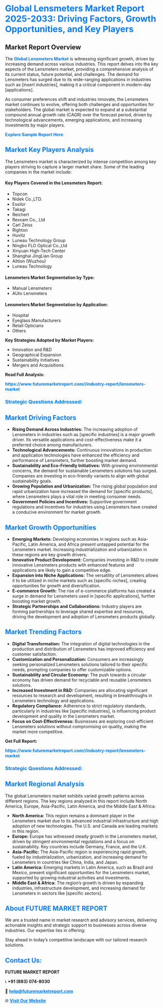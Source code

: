 <h1 style="color: #007BFF;">Global Lensmeters Market Report 2025-2033: Driving Factors, Growth Opportunities, and Key Players</h1>

<section id="overview">
<h2>Market Report Overview</h2>
<p>The <a href="https://www.futuremarketreport.com//industry-report/lensmeters-market" style="color: #007BFF; text-decoration: none;"><strong>Global Lensmeters Market</strong></a> is witnessing significant growth, driven by increasing demand across various industries. This report delves into the key aspects of the Lensmeters market, providing a comprehensive analysis of its current status, future potential, and challenges. The demand for Lensmeters has surged due to its wide-ranging applications in industries such as [insert industries], making it a critical component in modern-day [applications].</p>
<p>As consumer preferences shift and industries innovate, the Lensmeters market continues to evolve, offering both challenges and opportunities for stakeholders. The global market is expected to expand at a substantial compound annual growth rate (CAGR) over the forecast period, driven by technological advancements, emerging applications, and increasing investments by major players.</p>
</section>

<section id="overview">
<p><a href="https://www.futuremarketreport.com//request-sample/reportId=58273" style="color: #007BFF; text-decoration: none;"><strong>Explore Sample Report Here</strong></a></p>
</section>

<section id="key-players">
<h2 style="color: #007BFF;">Market Key Players Analysis</h2>
<p>The Lensmeters market is characterized by intense competition among key players striving to capture a larger market share. Some of the leading companies in the market include:</p>
<h4>Key Players Covered in the Lensmeters Report:</h4>
<ul><li>Topcon</li><li>Nidek Co.,LTD.</li><li>Essilor</li><li>Takagi</li><li>Reichert</li><li>Rexxam Co., Ltd</li><li>Carl Zeiss</li><li>Righton</li><li>Huvitz</li><li>Luneau Technology Group</li><li>Ningbo FLO Optical Co.,Ltd</li><li>Xinyuan High-Tech Center</li><li>Shanghai JingLian Group</li><li>Alltion (Wuzhou)</li><li>Luneau Technology</li></ul>
<h4>Lensmeters Market Segmentation by Type:</h4>
<ul><li>Manual Lensmeters</li><li>AUto Lensmeters</li></ul>

<h4>Lensmeters Market Segmentation by Application:</h4>
<ul><li>Hospital</li><li>Eyeglass Manufacturers</li><li>Retail Opticians</li><li>Others</li></ul>
<p><strong>Key Strategies Adopted by Market Players:</strong></p>
<ul>
<li>Innovation and R&D</li>
<li>Geographical Expansion</li>
<li>Sustainability Initiatives</li>
<li>Mergers and Acquisitions</li>
</ul>
</section>

<section>
<p><strong>Read Full Analysis: </strong></p><a href="https://www.futuremarketreport.com//industry-report/lensmeters-market" style="color: #007BFF; text-decoration: none;"><strong>https://www.futuremarketreport.com//industry-report/lensmeters-market</strong></a>
<h3 style="color: #007BFF;">Strategic Questions Addressed:</h3>
</section>

<section id="driving-factors">
<h2 style="color: #007BFF;">Market Driving Factors</h2>
<ul>
<li><strong>Rising Demand Across Industries:</strong> The increasing adoption of Lensmeters in industries such as [specific industries] is a major growth driver. Its versatile applications and cost-effectiveness make it a preferred choice among manufacturers.</li>
<li><strong>Technological Advancements:</strong> Continuous innovations in production and application technologies have enhanced the efficiency and performance of Lensmeters, further boosting market demand.</li>
<li><strong>Sustainability and Eco-Friendly Initiatives:</strong> With growing environmental concerns, the demand for sustainable Lensmeters solutions has surged. Companies are investing in eco-friendly variants to align with global sustainability goals.</li>
<li><strong>Growing Population and Urbanization:</strong> The rising global population and rapid urbanization have increased the demand for [specific products], where Lensmeters plays a vital role in meeting consumer needs.</li>
<li><strong>Government Policies and Incentives:</strong> Supportive government regulations and incentives for industries using Lensmeters have created a conducive environment for market growth.</li>
</ul>
</section>

<section id="growth-opportunities">
<h2 style="color: #007BFF;">Market Growth Opportunities</h2>
<ul>
<li><strong>Emerging Markets:</strong> Developing economies in regions such as Asia-Pacific, Latin America, and Africa present untapped potential for the Lensmeters market. Increasing industrialization and urbanization in these regions are key growth drivers.</li>
<li><strong>Innovative Product Development:</strong> Companies investing in R&D to create innovative Lensmeters products with enhanced features and applications are likely to gain a competitive edge.</li>
<li><strong>Expansion into Niche Applications:</strong> The versatility of Lensmeters allows it to be utilized in niche markets such as [specific niches], creating opportunities for growth and diversification.</li>
<li><strong>E-commerce Growth:</strong> The rise of e-commerce platforms has created a surge in demand for Lensmeters used in [specific applications], further boosting market growth.</li>
<li><strong>Strategic Partnerships and Collaborations:</strong> Industry players are forming partnerships to leverage shared expertise and resources, driving the development and adoption of Lensmeters products globally.</li>
</ul>
</section>

<section id="trending-factors">
<h2 style="color: #007BFF;">Market Trending Factors</h2>
<ul>
<li><strong>Digital Transformation:</strong> The integration of digital technologies in the production and distribution of Lensmeters has improved efficiency and customer satisfaction.</li>
<li><strong>Customization and Personalization:</strong> Consumers are increasingly seeking personalized Lensmeters solutions tailored to their specific needs, prompting companies to offer customizable options.</li>
<li><strong>Sustainability and Circular Economy:</strong> The push towards a circular economy has driven demand for recyclable and reusable Lensmeters solutions.</li>
<li><strong>Increased Investment in R&D:</strong> Companies are allocating significant resources to research and development, resulting in breakthroughs in Lensmeters technology and applications.</li>
<li><strong>Regulatory Compliance:</strong> Adherence to strict regulatory standards, particularly in industries like [specific industries], is influencing product development and quality in the Lensmeters market.</li>
<li><strong>Focus on Cost-Effectiveness:</strong> Businesses are exploring cost-efficient Lensmeters solutions without compromising on quality, making the market more competitive.</li>
</ul>
</section>

<section>
<p><strong>Get Full Report: </strong></p><a href="https://www.futuremarketreport.com//industry-report/lensmeters-market" style="color: #007BFF; text-decoration: none;"><strong>https://www.futuremarketreport.com//industry-report/lensmeters-market</strong></a>
<h3 style="color: #007BFF;">Strategic Questions Addressed:</h3>
</section>


<section id="regional-analysis">
<h2 style="color: #007BFF;">Market Regional Analysis</h2>
<p>The global Lensmeters market exhibits varied growth patterns across different regions. The key regions analyzed in this report include North America, Europe, Asia-Pacific, Latin America, and the Middle East & Africa:</p>
<ul>
<li><strong>North America:</strong> This region remains a dominant player in the Lensmeters market due to its advanced industrial infrastructure and high adoption of new technologies. The U.S. and Canada are leading markets in this region.</li>
<li><strong>Europe:</strong> Europe has witnessed steady growth in the Lensmeters market, driven by stringent environmental regulations and a focus on sustainability. Key countries include Germany, France, and the U.K.</li>
<li><strong>Asia-Pacific:</strong> The Asia-Pacific region is experiencing rapid growth, fueled by industrialization, urbanization, and increasing demand for Lensmeters in countries like China, India, and Japan.</li>
<li><strong>Latin America:</strong> Emerging markets in Latin America, such as Brazil and Mexico, present significant opportunities for the Lensmeters market, supported by growing industrial activities and investments.</li>
<li><strong>Middle East & Africa:</strong> The region’s growth is driven by expanding industries, infrastructure development, and increasing demand for Lensmeters in sectors like [specific sectors].</li>
</ul>
</section>

<footer>
<h2 style="color: #007BFF;">About FUTURE MARKET REPORT</h2>
<p>We are a trusted name in market research and advisory services, delivering actionable insights and strategic support to businesses across diverse industries. Our expertise lies in offering:</p>

<p>Stay ahead in today’s competitive landscape with our tailored research solutions.</p>

<h2 style="color: #007BFF;">Contact Us:</h2>
<p><strong>FUTURE MARKET REPORT</strong></p>
<p>📞 <strong>+91 (883) 074-8030</strong></p>
<p>📧 <strong><a href="mailto:help@futuremarketreport.com" style="color: #007BFF;">help@futuremarketreport.com</a></strong></p>
<p>🌐 <strong><a href="https://www.futuremarketreport.com/" style="color: #007BFF;">Visit Our Website</a></strong></p>
</footer>